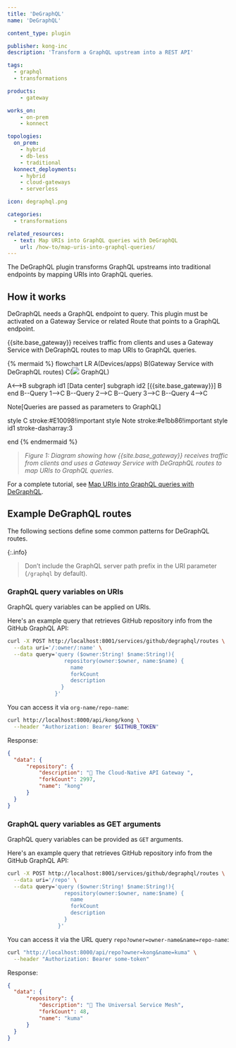 ```yaml
---
title: 'DeGraphQL'
name: 'DeGraphQL'

content_type: plugin

publisher: kong-inc
description: 'Transform a GraphQL upstream into a REST API'

tags:
  - graphql
  - transformations

products:
    - gateway

works_on:
    - on-prem
    - konnect

topologies:
  on_prem:
    - hybrid
    - db-less
    - traditional
  konnect_deployments:
    - hybrid
    - cloud-gateways
    - serverless

icon: degraphql.png

categories:
  - transformations

related_resources:
  - text: Map URIs into GraphQL queries with DeGraphQL
    url: /how-to/map-uris-into-graphql-queries/
---
```


The DeGraphQL plugin transforms GraphQL upstreams into traditional endpoints by mapping URIs into GraphQL queries.

## How it works

DeGraphQL needs a GraphQL endpoint to query. 
This plugin must be activated on a Gateway Service or related Route that points to a GraphQL endpoint.

{{site.base_gateway}} receives traffic from clients and uses a Gateway Service with DeGraphQL routes to map URIs to GraphQL queries.

<!-- vale off -->
{% mermaid %}
flowchart LR
A(Devices/apps)
B(Gateway Service with 
DeGraphQL routes)
C(<img src="/assets/icons/graphql.svg" style="max-height:20px"/> GraphQL)

A<-->B
subgraph id1 [Data center]
subgraph id2 [{{site.base_gateway}}]
B
end
B--Query 1-->C
B--Query 2-->C
B--Query 3-->C
B--Query 4-->C

Note[Queries are passed as 
parameters to GraphQL]

style C stroke:#E10098!important
style Note stroke:#e1bb86!important
style id1 stroke-dasharray:3

end
{% endmermaid %}
<!-- vale on -->
> _Figure 1: Diagram showing how {{site.base_gateway}} receives traffic from clients and uses a Gateway Service 
with DeGraphQL routes to map URIs to GraphQL queries._

For a complete tutorial, see [Map URIs into GraphQL queries with DeGraphQL](/how-to/map-uris-into-graphql-queries/).

## Example DeGraphQL routes

The following sections define some common patterns for DeGraphQL routes.

{:.info}
> Don’t include the GraphQL server path prefix in the URI parameter (`/graphql` by default).

### GraphQL query variables on URIs

GraphQL query variables can be applied on URIs.

Here's an example query that retrieves GitHub repository info from the GitHub GraphQL API:

```bash
curl -X POST http://localhost:8001/services/github/degraphql/routes \
  --data uri='/:owner/:name' \
  --data query='query ($owner:String! $name:String!){
                  repository(owner:$owner, name:$name) {
                    name
                    forkCount
                    description
                 }
               }'

```
You can access it via `org-name/repo-name`:

```sh
curl http://localhost:8000/api/kong/kong \
  --header "Authorization: Bearer $GITHUB_TOKEN"
```

Response:
```json
{
  "data": {
      "repository": {
          "description": "🦍 The Cloud-Native API Gateway ",
          "forkCount": 2997,
          "name": "kong"
      }
  }
}
```

### GraphQL query variables as GET arguments

GraphQL query variables can be provided as `GET` arguments.

Here's an example query that retrieves GitHub repository info from the GitHub GraphQL API:

```bash
curl -X POST http://localhost:8001/services/github/degraphql/routes \
  --data uri='/repo' \
  --data query='query ($owner:String! $name:String!){
                  repository(owner:$owner, name:$name) {
                    name
                    forkCount
                    description
                  }
                }'
```

You can access it via the URL query `repo?owner=owner-name&name=repo-name`:

```sh
curl "http://localhost:8000/api/repo?owner=kong&name=kuma" \
  --header "Authorization: Bearer some-token"
```

Response:
```json
{
  "data": {
      "repository": {
          "description": "🐻 The Universal Service Mesh",
          "forkCount": 48,
          "name": "kuma"
      }
  }
}
```
